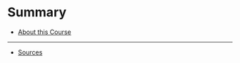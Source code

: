 # Summary

* [About this Course](README.md)

<!-- ### Virtual Machine -->
<!-- * [Virtual Machine](virtual_machine/readme.md) -->
<!-- * [Summary](virtual_machine/summary.md) -->
<!-- * [Quiz](virtual_machine/quiz.md) -->
<!-- * [Exercises](virtual_machine/exercises.md) -->

<!-- ### Linux Basics -->
<!-- * [Linux Basics](linux_basics/readme.md) -->
<!-- * [Summary](linux_basics/summary.md) -->
<!-- * [Quiz](linux_basics/quiz.md) -->
<!-- * [Exercises](linux_basics/exercises.md) -->

<!-- ### RPi Operating System -->
<!-- * [RPi Operating System](rpi_operating_system/readme.md) -->
<!-- * [Summary](rpi_operating_system/summary.md) -->
<!-- * [Quiz](rpi_operating_system/quiz.md) -->
<!-- * [Exercises](rpi_operating_system/exercises.md) -->

<!-- ### Secure Shell -->
<!-- * [Secure Shell](secure_shell/readme.md) -->
<!-- * [Summary](secure_shell/summary.md) -->
<!-- * [Quiz](secure_shell/quiz.md) -->
<!-- * [Exercises](secure_shell/exercises.md) -->

<!-- ### Basic Shell Scripting -->
<!-- * [Basic Shell Scripting](basic_shell_scripting/readme.md) -->
<!-- * [Summary](basic_shell_scripting/summary.md) -->
<!-- * [Quiz](basic_shell_scripting/quiz.md) -->
<!-- * [Exercises](basic_shell_scripting/exercises.md) -->

<!-- ### Compiling and Makefiles -->
<!-- * [Compiling and Makefiles](compiling_makefiles/readme.md) -->
<!-- * [Summary](compiling_makefiles/summary.md) -->
<!-- * [Quiz](compiling_makefiles/quiz.md) -->
<!-- * [Exercises](compiling_makefiles/exercises.md) -->





<!-- # Summary -->

<!-- * [Introduction](README.md) -->
<!-- * [Virtual Machine](virtual_machine.md) -->
<!-- * [Linux Basics](linux_basics.md)
* [Rpi Operating System](rpi_operating_system.md)
* [Connecting to the RPi](connecting_to_the_rpi.md)

* [Basic Shell Scripting](basic_shell_scripting.md)
* [Compiling and Makefiles](compiling_makefiles.md)
<!-- * [The Linux Kernel](the_linux_kernel.md) -->
<!-- * [Loadable Kernel Modules](loadable_kernel_modules.md) -->

---

* [Sources](sources.md)

<!-- ### Walkthroughs -->

<!-- * [Touchberry Thumper](walkthroughs/touchberry_thumper.md)  -->
